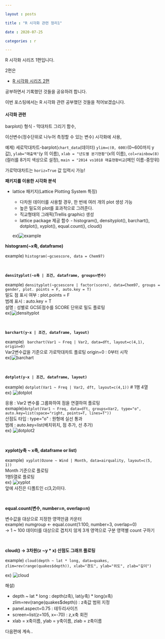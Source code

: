 ```yaml
---

layout : posts

title : "R 시각화 관련 정리1"

date : 2020-07-25

categories : r

---
```


R 시각화 시리즈 1편입니다.  

2편은  
- [R 시각화 시리즈 2편](https://pkt369.github.io/R2)

공부하면서 기록했던 것들을 공유하려 합니다.

이번 포스팅에서는 R 시각화 관련 공부했던 것들을 적어보겠습니다.

<h4>시각화 관련</h4>

barplot()  형식 - 막대차트 그리기 함수,

이산변수(정수단위로 나누어 측정할 수 있는 변수) 시각화에 사용,

예제) 세로막대차트-barplot(`chart_data`(데이터) `ylim=c(0, 600)`(0~600까지 y값), `ylab="매출액"`(y 의 이름), `xlab = "년도별 분기현황"`(x의 이름), `col=rainbow(8)`(컬러를 8가지 색상으로 설정), `main = "2014 vs1018 매출현황비교`(메인 이름-중앙위)

가로막대차트는 `horiz=True` 값 입력시 가능!

**패키지를 이용한 시각화 분석**

- lattice 패키지(Lattice Plotting System 특징)
  - 다차원 데이터를 사용할 경우, 한 번에 여러 개의 plot 생성 가능
  - 높은 밀도의 plot를 효과적으로 그려준다.
  - 직교형태의 그래픽(Trellis graphic) 생성
  - lattice package 제공 함수 - histogram(), densityplot(), barchart(), dotplot(), xyplot(), equal.count(), cloud()

  ex)![example](https://user-images.githubusercontent.com/66049273/88472474-25650e80-cf4e-11ea-9827-00911152687d.png)

**histogram(~x축, dataframe)**  

example) `histogram(~gcsescore, data = Chem97)`

<br>


**`densityplot(~x축 | 조건, dataframe, groups=변수)`**

example) `densityplot(~gcsescore | factor(score), data=Chem97, groups = gender, plot. points = F, auto.key = T)`  
밀도 점 표시 여부 : plot.points = F  
범례 표시 : auto.key = T  
설명 : 성별로 GCSE점수를 SCORE 단위로 밀도 플로팅  
ex)![densityplot](https://user-images.githubusercontent.com/66049273/88472709-cead0400-cf50-11ea-9dba-65a6e9beca72.png)

<br>

**`barchart(y~x | 조건, dataframe, layout)`**  

example) ` barchart(Var1 ~ Freq | Var2, data=dft, layout=c(4,1), origin=0)`  
Var2변수값을 기준으로 가로막대차트 플로팅
origin=0 : 0부터 시작  
ex)![barchart](https://user-images.githubusercontent.com/66049273/88472773-7a565400-cf51-11ea-9cb3-c95c3e08a02b.png)

<br>

**`dotplot(y~x | 조건, dataframe, layout)`**

example) `dotplot(Var1 ~ Freq | Var2, dft, layout=c(4,1))` # 1행 4열  
ex) ![dotplot](https://user-images.githubusercontent.com/66049273/88472801-b984a500-cf51-11ea-89d4-e8268ec4e2e8.png)

응용 : Var2 변수를 그룹화하여 점을 연결하여 플로팅  
exmaple)`dotplot(Var1 ~ Freq, data=dft, groups=Var2, type="o", auto.key=list(space="right, points=T, lines=T"))`  
산점도 타입 : type="o" : 원형에 실선 통과  
범례 : auto.key=list(배치위치, 점 추가, 선 추가)  
ex) ![dotplot2](https://user-images.githubusercontent.com/66049273/88472843-2f890c00-cf52-11ea-8dbb-a1e052fbe2e2.png)

<br>

**xyplot(y축 ~ x축, dataframe or list)**  

example)` xyplot(Ozone ~ Wind | Month, data=airquality, layout=c(5, 1))`  
Month 기준으로 플로팅  
1행5열로 플로팅  
ex) ![xyplot](https://user-images.githubusercontent.com/66049273/88472904-d40b4e00-cf52-11ea-952b-ddbddcc96c41.png)  
앞에 사진은 디폴트인 c(3,2)이다.

<br>

**equal.count(변수, number=n, overlap=n)**  

변수값을 대상으로 지정한 영역만큼 카운터  
example) numgroup <- equal.count(1:100, number=3, overlap=0)  
-> 1 ~ 100 데이터를 대상으로 겹치지 않게 3개 영역으로 구분 영역별 count 구하기


<br>

**cloud() -> 3차원(z ~y * x) 산점도 그래프 플로팅**  

example) `cloud(depth ~ lat * long, data=quakes, zlim=rev(range(quakes$depth)), xlab="경도", ylab="위도", zlab="깊이")`

ex) ![cloud](https://user-images.githubusercontent.com/66049273/88477467-2ceedc80-cf7b-11ea-8c63-f26a2095803d.png)

해설)
- depth ~ lat * long : depth(z축), lat(y축) * long(x축)  
zlim=rev(range(quakes$depth)) : z축값 범위 지정
- panel.aspect=0.75 : 테두리사이즈
- screen=list(z=105, x=-70) : z,x축 회전
- xlab = x축이름, ylab = y축이름, zlab = z축이름

다음편에 계속..
